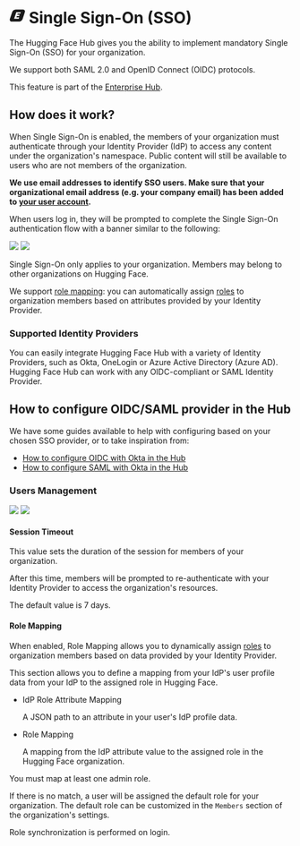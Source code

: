<h1 class="flex items-center gap-3">
	<svg xmlns="http://www.w3.org/2000/svg" fill="none" aria-hidden="true" focusable="false" role="img" width="1em" height="1em" preserveAspectRatio="xMidYMid meet" viewBox="0 0 33 27"><path fill="currentColor" fill-rule="evenodd" d="M13.5.7a8.7 8.7 0 0 0-7.7 5.7L1 20.6c-1 3.1.9 5.7 4.1 5.7h15c3.3 0 6.8-2.6 7.8-5.7l4.6-14.2c1-3.1-.8-5.7-4-5.7h-15Zm1.1 5.7L9.8 20.3h9.8l1-3.1h-5.8l.8-2.5h4.8l1.1-3h-4.8l.8-2.3H23l1-3h-9.5Z" clip-rule="evenodd"></path></svg>
	Single Sign-On (SSO)
</h1>

The Hugging Face Hub gives you the ability to implement mandatory Single Sign-On (SSO) for your organization.

We support both SAML 2.0 and OpenID Connect (OIDC) protocols.

<Tip warning={true}>
This feature is part of the <a href="https://huggingface.co/enterprise" target="_blank">Enterprise Hub</a>.
</Tip>

## How does it work?

When Single Sign-On is enabled, the members of your organization must authenticate through your Identity Provider (IdP) to access any content under the organization's namespace. Public content will still be available to users who are not members of the organization.

**We use email addresses to identify SSO users. Make sure that your organizational email address (e.g. your company email) has been added to [your user account](https://huggingface.co/settings/account).**

When users log in, they will be prompted to complete the Single Sign-On authentication flow with a banner similar to the following:

<div class="flex justify-center">
	<img class="block dark:hidden" src="https://huggingface.co/datasets/huggingface/documentation-images/resolve/main/hub/security-sso-prompt.png"/>
	<img class="hidden dark:block" src="https://huggingface.co/datasets/huggingface/documentation-images/resolve/main/hub/security-sso-prompt-dark.png"/>
</div>

Single Sign-On only applies to your organization. Members may belong to other organizations on Hugging Face.

We support [role mapping](#role-mapping): you can automatically assign [roles](./organizations-security#access-control-in-organizations) to organization members based on attributes provided by your Identity Provider.

### Supported Identity Providers

You can easily integrate Hugging Face Hub with a variety of Identity Providers, such as Okta, OneLogin or Azure Active Directory (Azure AD). Hugging Face Hub can work with any OIDC-compliant or SAML Identity Provider.

## How to configure OIDC/SAML provider in the Hub

We have some guides available to help with configuring based on your chosen SSO provider, or to take inspiration from:

- [How to configure OIDC with Okta in the Hub](./security-sso-okta-oidc)
- [How to configure SAML with Okta in the Hub](./security-sso-okta-saml)

### Users Management

<div class="flex justify-center">
	<img class="block dark:hidden" src="https://huggingface.co/datasets/huggingface/documentation-images/resolve/main/hub/sso/sso-settings-users.png"/>
	<img class="hidden dark:block" src="https://huggingface.co/datasets/huggingface/documentation-images/resolve/main/hub/sso/sso-settings-users-dark.png"/>
</div>

#### Session Timeout

This value sets the duration of the session for members of your organization.

After this time, members will be prompted to re-authenticate with your Identity Provider to access the organization's resources.

The default value is 7 days.

#### Role Mapping

When enabled, Role Mapping allows you to dynamically assign [roles](./organizations-security#access-control-in-organizations) to organization members based on data provided by your Identity Provider.

This section allows you to define a mapping from your IdP's user profile data from your IdP to the assigned role in Hugging Face.

- IdP Role Attribute Mapping

  A JSON path to an attribute in your user's IdP profile data.

- Role Mapping

  A mapping from the IdP attribute value to the assigned role in the Hugging Face organization.

You must map at least one admin role.

If there is no match, a user will be assigned the default role for your organization. The default role can be customized in the `Members` section of the organization's settings.

Role synchronization is performed on login.
